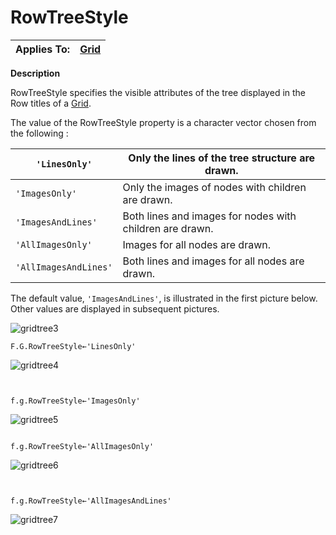 




<h1 class="heading"><span class="name">RowTreeStyle</span></h1>

| Applies To: | [Grid](../a-z/grid.md) |
| --- | ---  |


**Description**


RowTreeStyle specifies the visible attributes of the tree displayed in the Row titles of a [Grid](../a-z/grid.md).


The value of the RowTreeStyle property is a character vector chosen from the following :


| `'LinesOnly'` | Only the lines of the tree structure are drawn. |
| --- | ---  |
| `'ImagesOnly'` | Only the images of nodes with children are drawn. |
| `'ImagesAndLines'` | Both lines and images for nodes with children are drawn. |
| `'AllImagesOnly'` | Images for all nodes are drawn. |
| `'AllImagesAndLines'` | Both lines and images for all nodes are drawn. |




The default value, `'ImagesAndLines'`, is illustrated in the first picture below. Other values are displayed in subsequent pictures.


![gridtree3](../img/gridtree3.gif)


```apl
F.G.RowTreeStyle←'LinesOnly'
```


![gridtree4](../img/gridtree4.gif)


```apl
      

f.g.RowTreeStyle←'ImagesOnly'

```


![gridtree5](../img/gridtree5.gif)


```apl

f.g.RowTreeStyle←'AllImagesOnly'

```


![gridtree6](../img/gridtree6.gif)


```apl
      

f.g.RowTreeStyle←'AllImagesAndLines'

```


![gridtree7](../img/gridtree7.gif)



